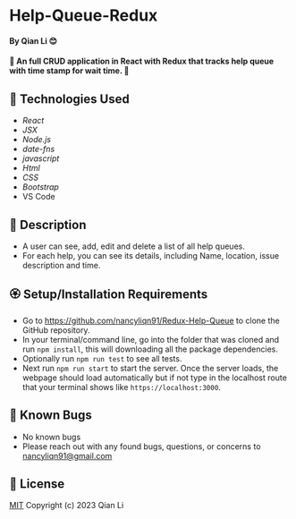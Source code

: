 # Help-Queue-Redux

#### By Qian Li 😊

#### 🌸 An full CRUD application in React with Redux that tracks help queue with time stamp for wait time. 🌸

## 🌼 Technologies Used

* _React_
* _JSX_
* _Node.js_
* _date-fns_
* _javascript_
* _Html_
* _CSS_
* _Bootstrap_
* VS Code

## 🌺 Description

* A user can see, add, edit and delete a list of all help queues.
* For each help, you can see its details, including Name, location, issue description and time. 

## 🏵️ Setup/Installation Requirements

* Go to https://github.com/nancyliqn91/Redux-Help-Queue to clone the GitHub repository.
* In your terminal/command line, go into the folder that was cloned and run `npm install`, this will downloading all the package dependencies.
* Optionally run `npm run test` to see all tests.
* Next run `npm run start` to start the server. Once the server loads, the webpage should load automatically but if not type in the localhost route that your terminal shows like `https://localhost:3000`.

## 🌷 Known Bugs

* No known bugs
* Please reach out with any found bugs, questions, or concerns to nancyliqn91@gmail.com

## 🌹 License
[MIT](license.txt)
Copyright (c) 2023 Qian Li
